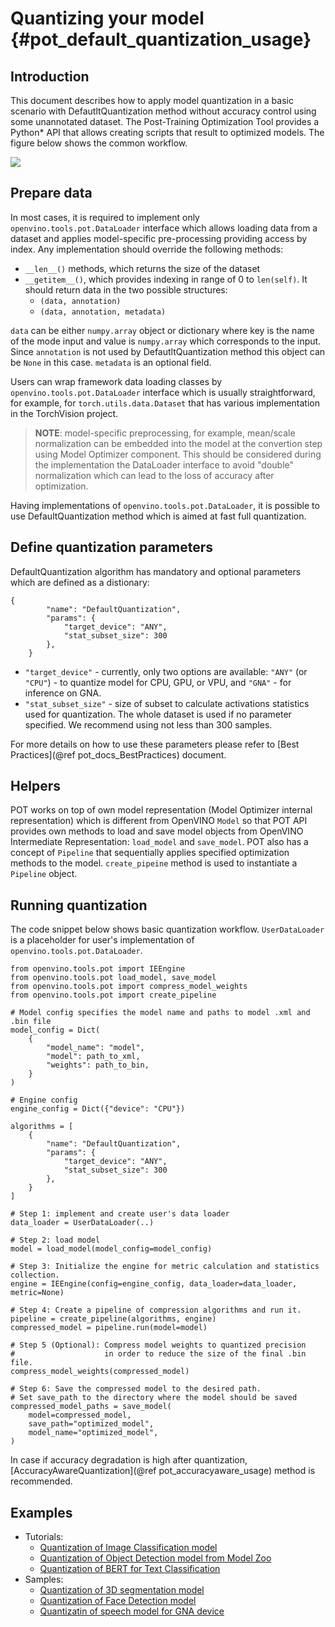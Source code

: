 # Quantizing your model {#pot_default_quantization_usage}

## Introduction
This document describes how to apply model quantization in a basic scenario with DefautltQuantization method without accuracy control using some unannotated dataset. The Post-Training Optimization Tool provides a Python* API that allows creating scripts that result to optimized models. The figure below shows the common workflow.

![](./images/api.png)

## Prepare data
In most cases, it is required to implement only `openvino.tools.pot.DataLoader` interface which allows loading data from a dataset and applies model-specific pre-processing providing access by index. Any implementation should override the following methods: 

- `__len__()` methods, which returns the size of the dataset
- `__getitem__()`, which provides indexing in range of 0 to `len(self)`. It should return data in the two possible structures:
   - `(data, annotation)`
   - `(data, annotation, metadata)`

`data` can be either `numpy.array` object or dictionary where key is the name of the mode input and value is `numpy.array` which corresponds to the input. Since `annotation` is not used by DefautltQuantization method this object can be `None` in this case. `metadata` is an optional field.
  
Users can wrap framework data loading classes by `openvino.tools.pot.DataLoader` interface which is usually straightforward, for example, for `torch.utils.data.Dataset` that has various implementation in the TorchVision project.

> **NOTE**: model-specific preprocessing, for example, mean/scale normalization can be embedded into the model at the convertion step using Model Optimizer component. This should be considered during the implementation the DataLoader interface to avoid "double" normalization which can lead to the loss of accuracy after optimization.

Having implementations of `openvino.tools.pot.DataLoader`, it is possible to use  DefaultQuantization method which is aimed at fast full quantization.

## Define quantization parameters
DefaultQuantization algorithm has mandatory and optional parameters which are defined as a distionary:
```
{
        "name": "DefaultQuantization",
        "params": {
            "target_device": "ANY",
            "stat_subset_size": 300
        },
    }
```  
- `"target_device"` - currently, only two options are available: `"ANY"` (or `"CPU"`) -  to quantize model for CPU, GPU, or VPU, and `"GNA"` - for inference on GNA.
- `"stat_subset_size"` - size of subset to calculate activations statistics used for quantization. The whole dataset is used if no parameter specified. We recommend using not less than 300 samples.


For more details on how to use these parameters please refer to [Best Practices](@ref pot_docs_BestPractices) document.

## Helpers
POT works on top of own model representation (Model Optimizer internal representation) which is different from OpenVINO `Model` so that POT API provides own methods to load and save model objects from OpenVINO Intermediate Representation: `load_model` and `save_model`. POT also has a concept of `Pipeline` that sequentially applies specified optimization methods to the model. `create_pipeine` method is used to instantiate a `Pipeline` object.

## Running quantization

The code snippet below shows basic quantization workflow. `UserDataLoader` is a placeholder for user's implementation of `openvino.tools.pot.DataLoader`.

```
from openvino.tools.pot import IEEngine
from openvino.tools.pot load_model, save_model
from openvino.tools.pot import compress_model_weights
from openvino.tools.pot import create_pipeline

# Model config specifies the model name and paths to model .xml and .bin file
model_config = Dict(
    {
        "model_name": "model",
        "model": path_to_xml,
        "weights": path_to_bin,
    }
)

# Engine config
engine_config = Dict({"device": "CPU"})

algorithms = [
    {
        "name": "DefaultQuantization",
        "params": {
            "target_device": "ANY",
            "stat_subset_size": 300
        },
    }
]

# Step 1: implement and create user's data loader
data_loader = UserDataLoader(..)

# Step 2: load model
model = load_model(model_config=model_config)

# Step 3: Initialize the engine for metric calculation and statistics collection.
engine = IEEngine(config=engine_config, data_loader=data_loader, metric=None)

# Step 4: Create a pipeline of compression algorithms and run it.
pipeline = create_pipeline(algorithms, engine)
compressed_model = pipeline.run(model=model)

# Step 5 (Optional): Compress model weights to quantized precision
#                    in order to reduce the size of the final .bin file.
compress_model_weights(compressed_model)

# Step 6: Save the compressed model to the desired path.
# Set save_path to the directory where the model should be saved
compressed_model_paths = save_model(
    model=compressed_model,
    save_path="optimized_model",
    model_name="optimized_model",
)
```

In case if accuracy degradation is high after quantization, [AccuracyAwareQuantization](@ref pot_accuracyaware_usage) method is recommended.

## Examples

* Tutorials:
  * [Quantization of Image Classification model](https://github.com/openvinotoolkit/openvino_notebooks/tree/main/notebooks/301-tensorflow-training-openvino)
  * [Quantization of Object Detection model from Model Zoo](https://github.com/openvinotoolkit/openvino_notebooks/tree/main/notebooks/111-detection-quantization)
  * [Quantization of BERT for Text Classification](https://github.com/openvinotoolkit/openvino_notebooks/tree/main/notebooks/105-language-quantize-bert)
* Samples:
  * [Quantization of 3D segmentation model](https://github.com/openvinotoolkit/openvino/tree/master/tools/pot/openvino/tools/pot/api/samples/3d_segmentation)
  * [Quantization of Face Detection model](https://github.com/openvinotoolkit/openvino/tree/master/tools/pot/openvino/tools/pot/api/samples/face_detection)
  * [Quantizatin of speech model for GNA device](https://github.com/openvinotoolkit/openvino/tree/master/tools/pot/openvino/tools/pot/api/samples/speech)

